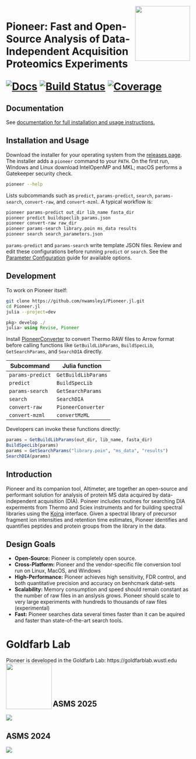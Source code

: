<img src="https://github.com/nwamsley1/Pioneer.jl/blob/main/figures/PIONEER_LOGO.jpg" align="right" width="150px"/>
<h1>Pioneer: Fast and Open-Source Analysis of Data-Independent Acquisition Proteomics Experiments

[![Docs](https://img.shields.io/badge/docs-dev-blue.svg)](https://nwamsley1.github.io/Pioneer.jl/dev)
[![Build Status](https://github.com/nwamsley1/Pioneer.jl/actions/workflows/CI.yml/badge.svg?branch=main)](https://github.com/nwamsley1/Pioneer.jl/actions/workflows/CI.yml?query=branch%3Amain)
[![Coverage](https://codecov.io/gh/nwamsley1/Pioneer.jl/branch/main/graph/badge.svg)](https://codecov.io/gh/nwamsley1/Pioneer.jl)
</h1>

## Documentation
See [documentation for full installation and usage instructions.](https://nwamsley1.github.io/Pioneer.jl/dev)

## Installation and Usage
Download the installer for your operating system from the [releases page](https://github.com/nwamsley1/Pioneer.jl/releases). The installer adds a `pioneer` command to your `PATH`. On the first run, Windows and Linux download IntelOpenMP and MKL; macOS performs a Gatekeeper security check.

```bash
pioneer --help
```
Lists subcommands such as `predict`, `params-predict`, `search`, `params-search`, `convert-raw`, and `convert-mzml`.
A typical workflow is:

```bash
pioneer params-predict out_dir lib_name fasta_dir
pioneer predict buildspeclib_params.json
pioneer convert-raw raw_dir
pioneer params-search library.poin ms_data results
pioneer search search_parameters.json
```

`params-predict` and `params-search` write template JSON files. Review and edit these
configurations before running `predict` or `search`. See the
[Parameter Configuration](https://nwamsley1.github.io/Pioneer.jl/dev/user_guide/parameters/)
guide for available options.

## Development
To work on Pioneer itself:

```bash
git clone https://github.com/nwamsley1/Pioneer.jl.git
cd Pioneer.jl
julia --project=dev
```

```julia
pkg> develop ./
julia> using Revise, Pioneer
```

Install [PioneerConverter](https://github.com/nwamsley1/PioneerConverter) to convert Thermo RAW files to Arrow format before calling functions like `GetBuildLibParams`, `BuildSpecLib`, `GetSearchParams`, and `SearchDIA` directly.

| Subcommand       | Julia function   |
|------------------|------------------|
| `params-predict` | `GetBuildLibParams` |
| `predict`        | `BuildSpecLib`     |
| `params-search`  | `GetSearchParams`  |
| `search`         | `SearchDIA`        |
| `convert-raw`    | `PioneerConverter` |
| `convert-mzml`   | `convertMzML`      |

Developers can invoke these functions directly:

```julia
params = GetBuildLibParams(out_dir, lib_name, fasta_dir)
BuildSpecLib(params)
params = GetSearchParams("library.poin", "ms_data", "results")
SearchDIA(params)
```

## Introduction

Pioneer and its companion tool, Altimeter, are together an open-source and performant solution for analysis of protein MS data acquired by data-independent acquisition (DIA). Poineer includes routines for searching DIA experments from Thermo and Sciex instruments and for building spectral libraries using the [Koina](https://koina.wilhelmlab.org/) interface. Given a spectral library of precursor fragment ion intensities and retention time estimates, Pioneer identifies and quantifies peptides and protein groups from the library in the data. 

## Design Goals

- **Open-Source:** Pioneer is completely open source. 
- **Cross-Platform:** Pioneer and the vendor-specific file conversion tool run on Linux, MacOS, and Windows
- **High-Performance:** Pioneer achieves high sensitivity, FDR control, and both quantitative precision and accuracy on benhcmark datat-sets 
- **Scalability:** Memory consumption and speed should remain constant as the number of raw files in an anslysis grows. Pioneer should scale to very large experiments with hundreds to thousands of raw files (experimental)
- **Fast:** Pioneer searches data several times faster than it can be aquired and faster than state-of-the-art search tools.
<h1>Goldfarb Lab </h1>
 Pioneer is developed in the Goldfarb Lab: https://goldfarblab.wustl.edu   <img src="https://github.com/nwamsley1/Pioneer.jl/blob/main/figures/goldfarb.png" align="left" width="125px"/> 
<br><br><br><br><br>

## ASMS 2025 
<img src="https://github.com/nwamsley1/Pioneer.jl/blob/main/figures/Pioneer.jpg"/>

## ASMS 2024
<img src="https://github.com/nwamsley1/Pioneer.jl/blob/main/figures/asms_2024_image.jpg"/>
